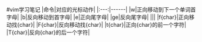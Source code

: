 #vim学习笔记
|命令|对应的光标动作|
|:---:|------|
|w|正向移动到下一个单词首字母|
|b|反向移动到首字母|
|e|正向尾字母|
|ge|反向尾字母|
|||
|f{char}|正向移动找{char}|
|F{char}|反向移动找{char}|
|t{char}|正向{char}的前一个字符|
|T{char}|反向{char}的后一个字符|

